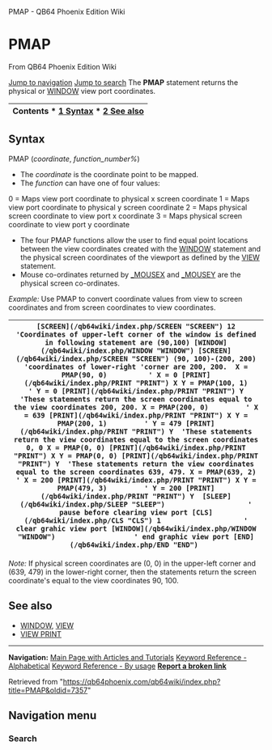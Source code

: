 


PMAP - QB64 Phoenix Edition Wiki








# PMAP



From QB64 Phoenix Edition Wiki



[Jump to navigation](#mw-head)
[Jump to search](#searchInput)
The **PMAP** statement returns the physical or [WINDOW](/qb64wiki/index.php/WINDOW "WINDOW") view port coordinates.


  






| Contents * [1 Syntax](#Syntax) * [2 See also](#See_also) |
| --- |


## Syntax


PMAP (*coordinate*, *function\_number%*)
  




* The *coordinate* is the coordinate point to be mapped.
* The *function* can have one of four values:


0 = Maps view port coordinate to physical x screen coordinate
1 = Maps view port coordinate to physical y screen coordinate
2 = Maps physical screen coordinate to view port x coordinate
3 = Maps physical screen coordinate to view port y coordinate
* The four PMAP functions allow the user to find equal point locations between the view coordinates created with the [WINDOW](/qb64wiki/index.php/WINDOW "WINDOW") statement and the physical screen coordinates of the viewport as defined by the [VIEW](/qb64wiki/index.php/VIEW "VIEW") statement.
* Mouse co-ordinates returned by [\_MOUSEX](/qb64wiki/index.php/MOUSEX "MOUSEX") and [\_MOUSEY](/qb64wiki/index.php/MOUSEY "MOUSEY") are the physical screen co-ordinates.


  

*Example:* Use PMAP to convert coordinate values from view to screen coordinates and from screen coordinates to view coordinates.





| ``` [SCREEN](/qb64wiki/index.php/SCREEN "SCREEN") 12  'Coordinates of upper-left corner of the window is defined in following statement are (90,100) [WINDOW](/qb64wiki/index.php/WINDOW "WINDOW") [SCREEN](/qb64wiki/index.php/SCREEN "SCREEN") (90, 100)-(200, 200) 'coordinates of lower-right 'corner are 200, 200.  X = PMAP(90, 0)          ' X = 0 [PRINT](/qb64wiki/index.php/PRINT "PRINT") X Y = PMAP(100, 1)         ' Y = 0 [PRINT](/qb64wiki/index.php/PRINT "PRINT") Y  'These statements return the screen coordinates equal to the view coordinates 200, 200. X = PMAP(200, 0)         ' X = 639 [PRINT](/qb64wiki/index.php/PRINT "PRINT") X Y = PMAP(200, 1)         ' Y = 479 [PRINT](/qb64wiki/index.php/PRINT "PRINT") Y  'These statements return the view coordinates equal to the screen coordinates 0, 0 X = PMAP(0, 0) [PRINT](/qb64wiki/index.php/PRINT "PRINT") X Y = PMAP(0, 0) [PRINT](/qb64wiki/index.php/PRINT "PRINT") Y  'These statements return the view coordinates equal to the screen coordinates 639, 479. X = PMAP(639, 2)         ' X = 200 [PRINT](/qb64wiki/index.php/PRINT "PRINT") X Y = PMAP(479, 3)         ' Y = 200 [PRINT](/qb64wiki/index.php/PRINT "PRINT") Y  [SLEEP](/qb64wiki/index.php/SLEEP "SLEEP")                    ' pause before clearing view port [CLS](/qb64wiki/index.php/CLS "CLS") 1                    ' clear grahic view port [WINDOW](/qb64wiki/index.php/WINDOW "WINDOW")                   ' end graphic view port [END](/qb64wiki/index.php/END "END")  ``` |
| --- |


*Note:* If physical screen coordinates are (0, 0) in the upper-left corner and (639, 479) in the lower-right corner, then the statements return the screen coordinate's equal to the view coordinates 90, 100.
  




## See also


* [WINDOW](/qb64wiki/index.php/WINDOW "WINDOW"), [VIEW](/qb64wiki/index.php/VIEW "VIEW")
* [VIEW PRINT](/qb64wiki/index.php/VIEW_PRINT "VIEW PRINT")


  






---


**Navigation:**
[Main Page with Articles and Tutorials](/qb64wiki/index.php/Main_Page "Main Page")
[Keyword Reference - Alphabetical](/qb64wiki/index.php/Keyword_Reference_-_Alphabetical "Keyword Reference - Alphabetical")
[Keyword Reference - By usage](/qb64wiki/index.php/Keyword_Reference_-_By_usage "Keyword Reference - By usage")
**[Report a broken link](https://qb64phoenix.com/forum/showthread.php?tid=2800)**  





Retrieved from "<https://qb64phoenix.com/qb64wiki/index.php?title=PMAP&oldid=7357>"




## Navigation menu








### Search





















